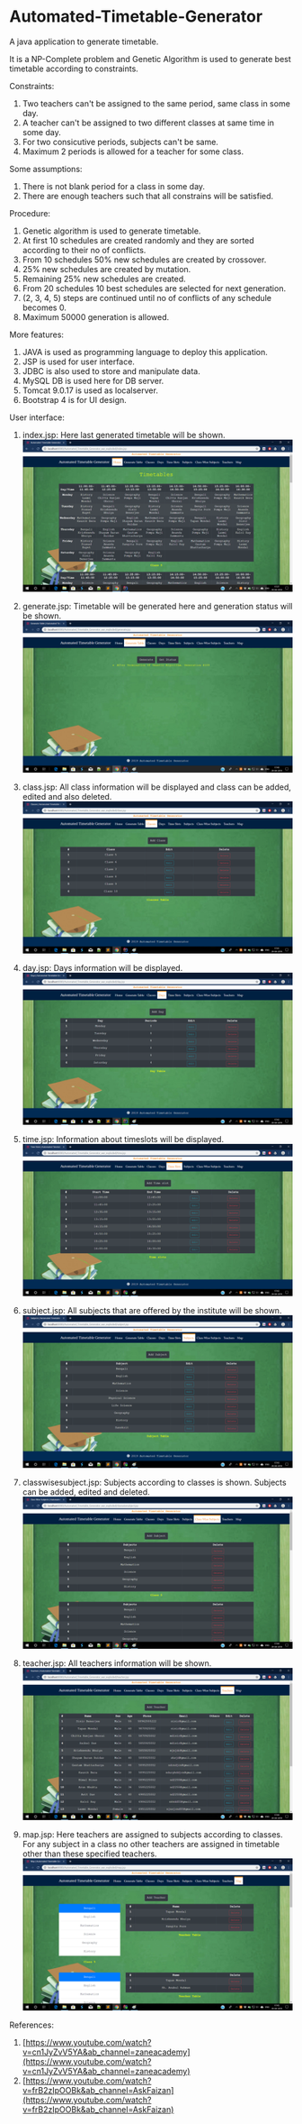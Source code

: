 # Automated-Timetable-Generator
A java application to generate timetable.

It is a NP-Complete problem and Genetic Algorithm is used to generate best timetable according to constraints.

Constraints:
  1. Two teachers can't be assigned to the same period, same class in some day.
  2. A teacher can't be assigned to two different classes at same time in some day.
  3. For two consicutive periods, subjects can't be same.
  4. Maximum 2 periods is allowed for a teacher for some class.
  
Some assumptions:
  1. There is not blank period for a class in some day.
  2. There are enough teachers such that all constrains will be satisfied.
  
Procedure:
  1. Genetic algorithm is used to generate timetable.
  2. At first 10 schedules are created randomly and they are sorted according to their no of conflicts.
  3. From 10 schedules 50% new schedules are created by crossover.
  4. 25% new schedules are created by mutation.
  5. Remaining 25% new schedules are created.
  6. From 20 schedules 10 best schedules are selected for next generation.
  7. (2, 3, 4, 5) steps are continued until no of conflicts of any schedule becomes 0.
  8. Maximum 50000 generation is allowed.
  
More features:
  1. JAVA is used as programming language to deploy this application.
  2. JSP is used for user interface.
  3. JDBC is also used to store and manipulate data.
  4. MySQL DB is used here for DB server.
  5. Tomcat 9.0.17 is used as localserver.
  6. Bootstrap 4 is for UI design.
  
User interface:
  1. index.jsp:
    Here last generated timetable will be shown.
    ![index](https://github.com/16sumanrana/Automated-Timetable-Generator/blob/master/img/index.png)
    
  2. generate.jsp:
    Timetable will be generated here and generation status will be shown.
    ![generate table](https://github.com/16sumanrana/Automated-Timetable-Generator/blob/master/img/generate.png)
    
  3. class.jsp:
    All class information will be displayed and class can be added, edited and also deleted.
    ![class](https://github.com/16sumanrana/Automated-Timetable-Generator/blob/master/img/class.png)
   
  4. day.jsp:
    Days information will be displayed.
    ![day](https://github.com/16sumanrana/Automated-Timetable-Generator/blob/master/img/day.png)
    
  5. time.jsp:
    Information about timeslots will be displayed.
    ![timeslots](https://github.com/16sumanrana/Automated-Timetable-Generator/blob/master/img/time.png)
  
  6. subject.jsp:
    All subjects that are offered by the institute will be shown.
    ![subjects](https://github.com/16sumanrana/Automated-Timetable-Generator/blob/master/img/subject.png)
    
  7. classwisesubject.jsp:
    Subjects according to classes is shown. Subjects can be added, edited and deleted.
    ![classwisesubjects](https://github.com/16sumanrana/Automated-Timetable-Generator/blob/master/img/classwisesubject.png)
    
  8. teacher.jsp:
    All teachers information will be shown.
    ![teachers](https://github.com/16sumanrana/Automated-Timetable-Generator/blob/master/img/teacher.png)
    
  9. map.jsp:
    Here teachers are assigned to subjects according to classes. For any subject in a class no other teachers are assigned in timetable other than these specified teachers.
    ![map](https://github.com/16sumanrana/Automated-Timetable-Generator/blob/master/img/map.png)
    
References:
  1. [https://www.youtube.com/watch?v=cn1JyZvV5YA&ab_channel=zaneacademy](https://www.youtube.com/watch?v=cn1JyZvV5YA&ab_channel=zaneacademy)
  2. [https://www.youtube.com/watch?v=frB2zIpOOBk&ab_channel=AskFaizan](https://www.youtube.com/watch?v=frB2zIpOOBk&ab_channel=AskFaizan)

